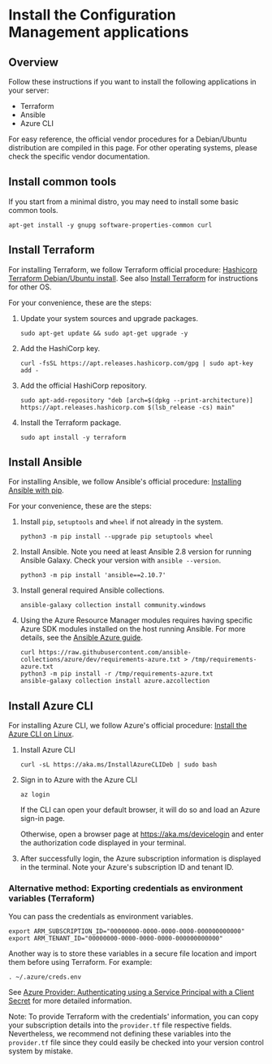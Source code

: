 # Install the Configuration Management applications

## Overview

Follow these instructions if you want to install the following applications in your server:

* Terraform
* Ansible
* Azure CLI

For easy reference, the official vendor procedures for a Debian/Ubuntu distribution are compiled in this page. 
For other operating systems, please check the specific vendor documentation.

## Install common tools

If you start from a minimal distro, you may need to install some basic common tools.

```
apt-get install -y gnupg software-properties-common curl
```

## Install Terraform

For installing Terraform, we follow Terraform official procedure: [Hashicorp Terraform Debian/Ubuntu install](https://www.terraform.io/docs/cli/install/apt.html). 
See also [Install Terraform](https://learn.hashicorp.com/tutorials/terraform/install-cli) for instructions for other OS.

For your convenience, these are the steps:

1. Update your system sources and upgrade packages.
   ```
   sudo apt-get update && sudo apt-get upgrade -y
   ```
2. Add the HashiCorp key.
   ```
   curl -fsSL https://apt.releases.hashicorp.com/gpg | sudo apt-key add -
   ```
3. Add the official HashiCorp repository.
   ```
   sudo apt-add-repository "deb [arch=$(dpkg --print-architecture)] https://apt.releases.hashicorp.com $(lsb_release -cs) main"
   ```
4. Install the Terraform package.
   ```
   sudo apt install -y terraform
   ```

## Install Ansible

For installing Ansible, we follow Ansible's official procedure: [Installing Ansible with pip](https://docs.ansible.com/ansible/latest/installation_guide/intro_installation.html#installing-and-upgrading-ansible-with-pip).

For your convenience, these are the steps:

1. Install `pip`, `setuptools` and `wheel` if not already in the system.
   ```
   python3 -m pip install --upgrade pip setuptools wheel
   ```
2. Install Ansible. Note you need at least Ansible 2.8 version for running Ansible Galaxy. 
   Check your version with `ansible --version`.
   ```
   python3 -m pip install 'ansible==2.10.7'
   ```
3. Install general required Ansible collections.
   ```
   ansible-galaxy collection install community.windows
   ```
4. Using the Azure Resource Manager modules requires having specific Azure SDK modules installed on the host running Ansible. 
   For more details, see the [Ansible Azure guide](https://docs.ansible.com/ansible/latest/scenario_guides/guide_azure.html).
   ```
   curl https://raw.githubusercontent.com/ansible-collections/azure/dev/requirements-azure.txt > /tmp/requirements-azure.txt
   python3 -m pip install -r /tmp/requirements-azure.txt
   ansible-galaxy collection install azure.azcollection
   ```

## Install Azure CLI

For installing Azure CLI, we follow Azure's official procedure: [Install the Azure CLI on Linux](https://docs.microsoft.com/en-us/cli/azure/install-azure-cli-linux).

1. Install Azure CLI
    ```
    curl -sL https://aka.ms/InstallAzureCLIDeb | sudo bash
    ```
   
2. Sign in to Azure with the Azure CLI
    ```
    az login
    ```
   If the CLI can open your default browser, it will do so and load an Azure sign-in page.

   Otherwise, open a browser page at https://aka.ms/devicelogin and enter the authorization code displayed in your terminal.

3. After successfully login, the Azure subscription information is displayed in the terminal. Note your Azure's subscription ID and tenant ID.

### Alternative method: Exporting credentials as environment variables (Terraform) 

You can pass the credentials as environment variables.
```
export ARM_SUBSCRIPTION_ID="00000000-0000-0000-0000-000000000000"
export ARM_TENANT_ID="00000000-0000-0000-0000-000000000000"
```

Another way is to store these variables in a secure file location and import them before using Terraform.
For example:
```
. ~/.azure/creds.env
```

See [Azure Provider: Authenticating using a Service Principal with a Client Secret](https://registry.terraform.io/providers/hashicorp/azurerm/latest/docs/guides/service_principal_client_secret) for more detailed information.

Note: To provide Terraform with the credentials' information, you can copy your subscription details into the `provider.tf` file respective fields.
Nevertheless, we recommend not defining these variables into the `provider.tf` file since they could easily be checked into your version control system by mistake.
